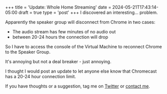 +++
title = 'Update: Whole Home Streaming'
date = 2024-05-21T17:43:14-05:00
draft = true
type = 'post'
+++
I discovered an interesting... problem.

Apparently the speaker group will disconnect from Chrome in two cases:

* The audio stream has few minutes of no audio out
* between 20-24 hours the connection will drop

So I have to access the console of the Virtual Machine to reconnect Chrome to the Speaker Group.

It's annoying but not a deal breaker - just annoying.

I thought I would post an update to let anyone else know that Chromecast has a 20-24 hour connection limit.

If you have thoughts or a suggestion, tag me on [Twitter](https://twitter.com/mad9scientist) or [contact me](https://mad9scientist.com/contact/).